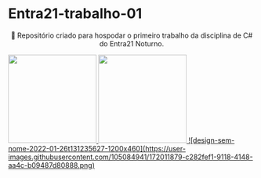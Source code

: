 # Entra21-trabalho-01
<p align="center">🚀 Repositório criado para hospodar o primeiro trabalho da disciplina de C# do Entra21 Noturno.</p>

<a href="https://github.com/seu-usuário-aqui">
<img height="180em" src="https://github-readme-stats.vercel.app/api/top-langs/?username=GreemerBR&layout=compact&langs_count=7&theme=dracula"/>
<img height="180em" src="https://github-readme-stats.vercel.app/api?username=GreemerBR&show_icons=true&theme=dracula&include_all_commits=true&count_private=true"/>
</div>
![design-sem-nome-2022-01-26t131235627-1200x460](https://user-images.githubusercontent.com/105084941/172011879-c282fef1-9118-4148-aa4c-b09487d80888.png)
